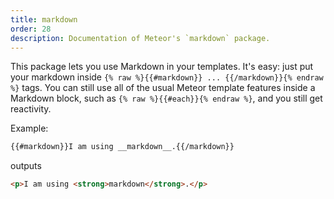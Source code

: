 ```yaml
---
title: markdown
order: 28
description: Documentation of Meteor's `markdown` package.
---
```


This package lets you use Markdown in your templates. It's easy: just
put your markdown inside `{% raw %}{{#markdown}} ... {{/markdown}}{% endraw %}`
tags. You can still use all of the usual Meteor template features
inside a Markdown block, such as `{% raw %}{{#each}}{% endraw %}`, and you still get
reactivity.

Example:

```html
{{#markdown}}I am using __markdown__.{{/markdown}}
```

outputs

```html
<p>I am using <strong>markdown</strong>.</p>
```
